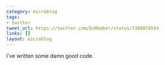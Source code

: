 ```yaml
---
category: microblog
tags:
- twitter
tweet_url: https://twitter.com/ExMember/status/7380070593
links: []
layout: microblog
---
```

I've written some damn good code.
